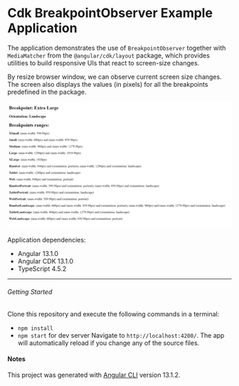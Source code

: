 # Cdk BreakpointObserver Example Application

The application demonstrates the use of `BreakpointObserver` together with `MediaMatcher` from the `@angular/cdk/layout` package, which provides utilities to build responsive UIs that react to screen-size changes.

By resize browser window, we can observe current screen size changes.
The screen also displays the values (in pixels) for all the breakpoints predefined in the package.

![Cdk BreakpointObserver Application](./assets/breakpointobserver-app.png)

Application dependencies:
*  Angular 13.1.0
*  Angular CDK 13.1.0
*  TypeScript 4.5.2

- - -

###### Getting Started

Clone this repository and execute the following commands in a terminal:

* `npm install`
* `npm start` for dev server Navigate to `http://localhost:4200/`. The app will automatically reload if you change any of the source files.

#### Notes

This project was generated with [Angular CLI](https://github.com/angular/angular-cli) version 13.1.2.
